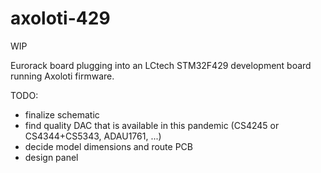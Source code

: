 # axoloti-429
WIP

Eurorack board plugging into an LCtech STM32F429 development board running Axoloti firmware.

TODO:
- finalize schematic
- find quality DAC that is available in this pandemic (CS4245 or CS4344+CS5343, ADAU1761, ...)
- decide model dimensions and route PCB
- design panel
